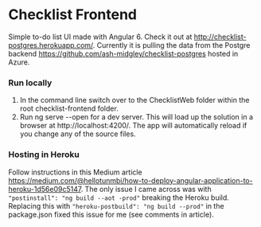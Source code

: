 # Checklist Frontend

Simple to-do list UI made with Angular 6. Check it out at http://checklist-postgres.herokuapp.com/. Currently it is pulling the data from the Postgre backend https://github.com/ash-midgley/checklist-postgres hosted in Azure.

### Run locally
1. In the command line switch over to the ChecklistWeb folder within the root checklist-frontend folder.
2. Run ng serve --open for a dev server. This will load up the solution in a browser at http://localhost:4200/. The app will automatically reload if you change any of the source files.

### Hosting in Heroku
Follow instructions in this Medium article https://medium.com/@hellotunmbi/how-to-deploy-angular-application-to-heroku-1d56e09c5147. The only issue I came across was with `"postinstall": "ng build --aot -prod"` breaking the Heroku build. Replacing this with `"heroku-postbuild": "ng build --prod"` in the package.json fixed this issue for me (see comments in article).
